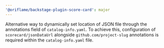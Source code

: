 ```yaml
---
'@oriflame/backstage-plugin-score-card': major
---
```


Alternative way to dynamically set location of JSON file through the annotations field of `catalog-info.yaml`. To achieve this, configuration of `scorecard/jsonDataUrl` alongside `github.com/project-slug` annotations is required within the `catalog-info.yaml` file.
